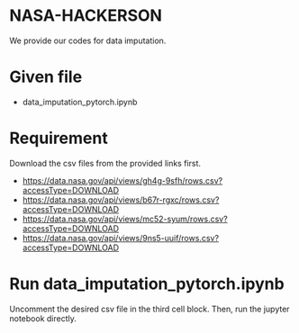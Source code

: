 # NASA-HACKERSON
We provide our codes for data imputation.
# Given file
- data_imputation_pytorch.ipynb
# Requirement
Download the csv files from the provided links first.
- https://data.nasa.gov/api/views/gh4g-9sfh/rows.csv?accessType=DOWNLOAD
- https://data.nasa.gov/api/views/b67r-rgxc/rows.csv?accessType=DOWNLOAD
- https://data.nasa.gov/api/views/mc52-syum/rows.csv?accessType=DOWNLOAD
- https://data.nasa.gov/api/views/9ns5-uuif/rows.csv?accessType=DOWNLOAD 
# Run data_imputation_pytorch.ipynb
Uncomment the desired csv file in the third cell block.
Then, run the jupyter notebook directly.
